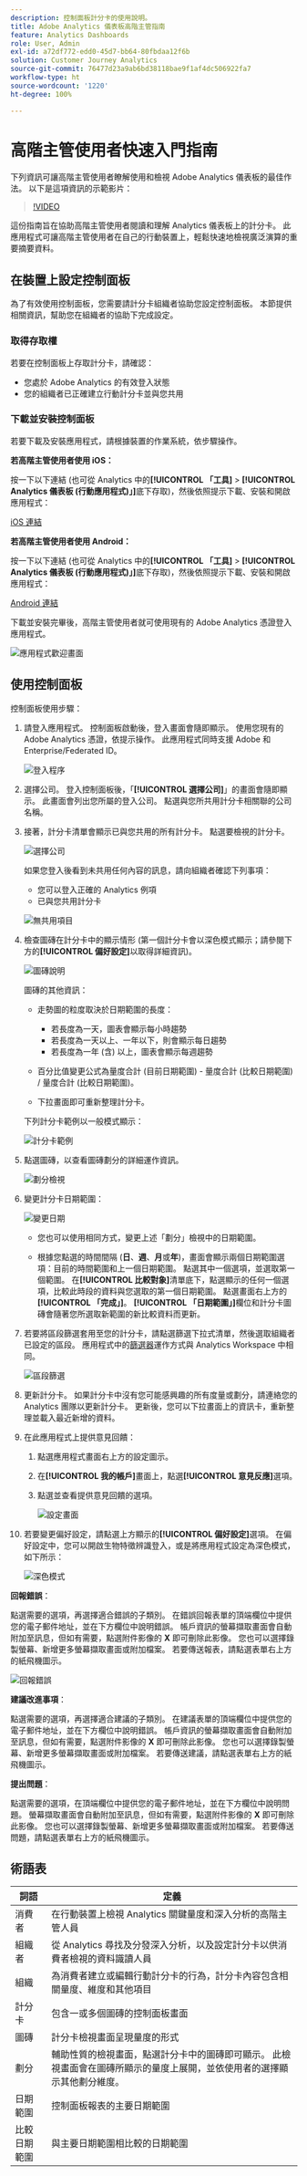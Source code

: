 ```yaml
---
description: 控制面板計分卡的使用說明。
title: Adobe Analytics 儀表板高階主管指南
feature: Analytics Dashboards
role: User, Admin
exl-id: a72df772-edd0-45d7-bb64-80fbdaa12f6b
solution: Customer Journey Analytics
source-git-commit: 76477d23a9ab6bd38118bae9f1af4dc506922fa7
workflow-type: ht
source-wordcount: '1220'
ht-degree: 100%

---
```


# 高階主管使用者快速入門指南

下列資訊可讓高階主管使用者瞭解使用和檢視 Adobe Analytics 儀表板的最佳作法。 以下是這項資訊的示範影片：

>[!VIDEO](https://video.tv.adobe.com/v/343460/)

這份指南旨在協助高階主管使用者閱讀和理解 Analytics 儀表板上的計分卡。 此應用程式可讓高階主管使用者在自己的行動裝置上，輕鬆快速地檢視廣泛演算的重要摘要資料。

## 在裝置上設定控制面板

為了有效使用控制面板，您需要請計分卡組織者協助您設定控制面板。 本節提供相關資訊，幫助您在組織者的協助下完成設定。

### 取得存取權

若要在控制面板上存取計分卡，請確認：

* 您處於 Adobe Analytics 的有效登入狀態
* 您的組織者已正確建立行動計分卡並與您共用

### 下載並安裝控制面板

若要下載及安裝應用程式，請根據裝置的作業系統，依步驟操作。

**若高階主管使用者使用 iOS：**

按一下以下連結 (也可從 Analytics 中的&#x200B;**[!UICONTROL 「工具]** > **[!UICONTROL Analytics 儀表板 (行動應用程式)」]**&#x200B;底下存取)，然後依照提示下載、安裝和開啟應用程式：

[iOS 連結](https://apple.co/2zXq0aN)

**若高階主管使用者使用 Android：**

按一下以下連結 (也可從 Analytics 中的&#x200B;**[!UICONTROL 「工具]** > **[!UICONTROL Analytics 儀表板 (行動應用程式)」]**&#x200B;底下存取)，然後依照提示下載、安裝和開啟應用程式：

[Android 連結](https://bit.ly/2LM38Oo)

下載並安裝完畢後，高階主管使用者就可使用現有的 Adobe Analytics 憑證登入應用程式。

![應用程式歡迎畫面](assets/welcome.png)

## 使用控制面板

控制面板使用步驟：

1. 請登入應用程式。 控制面板啟動後，登入畫面會隨即顯示。 使用您現有的 Adobe Analytics 憑證，依提示操作。 此應用程式同時支援 Adobe 和 Enterprise/Federated ID。

   ![登入程序](assets/signseq.png)

1. 選擇公司。 登入控制面板後，「**[!UICONTROL 選擇公司]**」的畫面會隨即顯示。 此畫面會列出您所屬的登入公司。 點選與您所共用計分卡相關聯的公司名稱。

1. 接著，計分卡清單會顯示已與您共用的所有計分卡。 點選要檢視的計分卡。

   ![選擇公司](assets/nextseq.png)

   如果您登入後看到未共用任何內容的訊息，請向組織者確認下列事項：

   * 您可以登入正確的 Analytics 例項
   * 已與您共用計分卡

   ![無共用項目](assets/nothing.png)

1. 檢查圖磚在計分卡中的顯示情形 (第一個計分卡會以深色模式顯示；請參閱下方的&#x200B;**[!UICONTROL 偏好設定]**&#x200B;以取得詳細資訊)。

   ![圖磚說明](assets/newexplain.png)

   圖磚的其他資訊：

   * 走勢圖的粒度取決於日期範圍的長度：

      * 若長度為一天，圖表會顯示每小時趨勢
      * 若長度為一天以上、一年以下，則會顯示每日趨勢
      * 若長度為一年 (含) 以上，圖表會顯示每週趨勢
   * 百分比值變更公式為量度合計 (目前日期範圍) - 量度合計 (比較日期範圍) / 量度合計 (比較日期範圍)。

   * 下拉畫面即可重新整理計分卡。

   下列計分卡範例以一般模式顯示：

   ![計分卡範例](assets/intro_scorecard.png)

1. 點選圖磚，以查看圖磚劃分的詳細運作資訊。

   ![劃分檢視](assets/sparkline.png)


1. 變更計分卡日期範圍：

   ![變更日期](assets/changedate.png)

   * 您也可以使用相同方式，變更上述「劃分」檢視中的日期範圍。

   * 根據您點選的時間間隔 (**日**、**週**、**月**&#x200B;或&#x200B;**年**)，畫面會顯示兩個日期範圍選項：目前的時間範圍和上一個日期範圍。 點選其中一個選項，並選取第一個範圍。 在&#x200B;**[!UICONTROL 比較對象]**&#x200B;清單底下，點選顯示的任何一個選項，比較此時段的資料與您選取的第一個日期範圍。 點選畫面右上方的&#x200B;**[!UICONTROL 「完成」]**。 **[!UICONTROL 「日期範圍」]**&#x200B;欄位和計分卡圖磚會隨著您所選取新範圍的新比較資料而更新。

1. 若要將區段篩選套用至您的計分卡，請點選篩選下拉式清單，然後選取組織者已設定的區段。 應用程式中的[篩選器](https://experienceleague.adobe.com/docs/analytics-learn/tutorials/analysis-workspace/using-panels/using-drop-down-filters.html?lang=zh-Hant)運作方式與 Analytics Workspace 中相同。

   ![區段篩選](assets/segment_filter.png)

1. 更新計分卡。 如果計分卡中沒有您可能感興趣的所有度量或劃分，請連絡您的 Analytics 團隊以更新計分卡。 更新後，您可以下拉畫面上的資訊卡，重新整理並載入最近新增的資料。

1. 在此應用程式上提供意見回饋：

   1. 點選應用程式畫面右上方的設定圖示。
   2. 在&#x200B;**[!UICONTROL 我的帳戶]**&#x200B;畫面上，點選&#x200B;**[!UICONTROL 意見反應]**&#x200B;選項。
   3. 點選並查看提供意見回饋的選項。

      ![設定畫面](assets/settings.png)

1. 若要變更偏好設定，請點選上方顯示的&#x200B;**[!UICONTROL 偏好設定]**&#x200B;選項。 在偏好設定中，您可以開啟生物特徵辨識登入，或是將應用程式設定為深色模式，如下所示：

   ![深色模式](assets/darkmode.png)


**回報錯誤**：

點選需要的選項，再選擇適合錯誤的子類別。 在錯誤回報表單的頂端欄位中提供您的電子郵件地址，並在下方欄位中說明錯誤。 帳戶資訊的螢幕擷取畫面會自動附加至訊息，但如有需要，點選附件影像的 **X** 即可刪除此影像。 您也可以選擇錄製螢幕、新增更多螢幕擷取畫面或附加檔案。 若要傳送報表，請點選表單右上方的紙飛機圖示。

![回報錯誤](assets/newbug.png)

**建議改進事項**：

點選需要的選項，再選擇適合建議的子類別。 在建議表單的頂端欄位中提供您的電子郵件地址，並在下方欄位中說明錯誤。 帳戶資訊的螢幕擷取畫面會自動附加至訊息，但如有需要，點選附件影像的 **X** 即可刪除此影像。 您也可以選擇錄製螢幕、新增更多螢幕擷取畫面或附加檔案。 若要傳送建議，請點選表單右上方的紙飛機圖示。

**提出問題**：

點選需要的選項，在頂端欄位中提供您的電子郵件地址，並在下方欄位中說明問題。 螢幕擷取畫面會自動附加至訊息，但如有需要，點選附件影像的 **X** 即可刪除此影像。 您也可以選擇錄製螢幕、新增更多螢幕擷取畫面或附加檔案。 若要傳送問題，請點選表單右上方的紙飛機圖示。

## 術語表

| 詞語 | 定義 |
|--- |--- |
| 消費者 | 在行動裝置上檢視 Analytics 關鍵量度和深入分析的高階主管人員 |
| 組織者 | 從 Analytics 尋找及分發深入分析，以及設定計分卡以供消費者檢視的資料識讀人員 |
| 組織 | 為消費者建立或編輯行動計分卡的行為，計分卡內容包含相關量度、維度和其他項目 |
| 計分卡 | 包含一或多個圖磚的控制面板畫面 |
| 圖磚 | 計分卡檢視畫面呈現量度的形式 |
| 劃分 | 輔助性質的檢視畫面，點選計分卡中的圖磚即可顯示。 此檢視畫面會在圖磚所顯示的量度上展開，並依使用者的選擇顯示其他劃分維度。 |
| 日期範圍 | 控制面板報表的主要日期範圍 |
| 比較日期範圍 | 與主要日期範圍相比較的日期範圍 |

